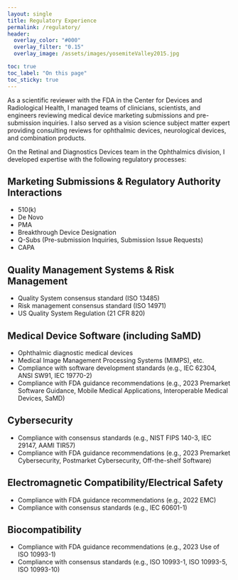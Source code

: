```yaml
---
layout: single
title: Regulatory Experience
permalink: /regulatory/
header:
  overlay_color: "#000"
  overlay_filter: "0.15"
  overlay_image: /assets/images/yosemiteValley2015.jpg

toc: true
toc_label: "On this page"
toc_sticky: true
---
```


As a scientific reviewer with the FDA in the Center for Devices and Radiological Health, I managed teams of clinicians, scientists, and engineers reviewing medical device marketing submissions and pre-submission inquiries. I also served as a vision science subject matter expert providing consulting reviews for ophthalmic devices, neurological devices, and combination products.

On the Retinal and Diagnostics Devices team in the Ophthalmics division, I developed expertise with the following regulatory processes:

## Marketing Submissions & Regulatory Authority Interactions
- 510(k)
- De Novo
- PMA
- Breakthrough Device Designation
- Q-Subs (Pre-submission Inquiries, Submission Issue Requests)
- CAPA

## Quality Management Systems & Risk Management
- Quality System consensus standard (ISO 13485)
- Risk management consensus standard (ISO 14971)
- US Quality System Regulation (21 CFR 820)

## Medical Device Software (including SaMD)
- Ophthalmic diagnostic medical devices
- Medical Image Management Processing Systems (MIMPS), etc.
- Compliance with software development standards (e.g., IEC 62304, ANSI SW91, IEC 19770-2)
- Compliance with FDA guidance recommendations (e.g., 2023 Premarket Software Guidance, Mobile Medical Applications, Interoperable Medical Devices, SaMD)

## Cybersecurity
- Compliance with consensus standards (e.g., NIST FIPS 140-3, IEC 29147, AAMI TIR57)
- Compliance with FDA guidance recommendations (e.g., 2023 Premarket Cybersecurity, Postmarket Cybersecurity, Off-the-shelf Software)

## Electromagnetic Compatibility/Electrical Safety
- Compliance with FDA guidance recommendations (e.g., 2022 EMC)
- Compliance with consensus standards (e.g., IEC 60601-1)

## Biocompatibility
- Compliance with FDA guidance recommendations (e.g., 2023 Use of ISO 10993-1)
- Compliance with consensus standards (e.g., ISO 10993-1, ISO 10993-5, ISO 10993-10)